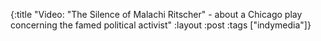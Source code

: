 {:title "Video: \"The Silence of Malachi Ritscher\" - about a Chicago play concerning the famed political activist"
:layout :post
:tags  ["indymedia"]}

<object width="425" height="344"><param name="movie" value="http://www.youtube.com/v/rSqXh8H_Ngw&hl=en&fs=1"></param><param name="allowFullScreen" value="true"></param><param name="allowscriptaccess" value="always"></param><embed src="http://www.youtube.com/v/rSqXh8H_Ngw&hl=en&fs=1" type="application/x-shockwave-flash" allowscriptaccess="always" allowfullscreen="true" width="425" height="344"></embed></object>
